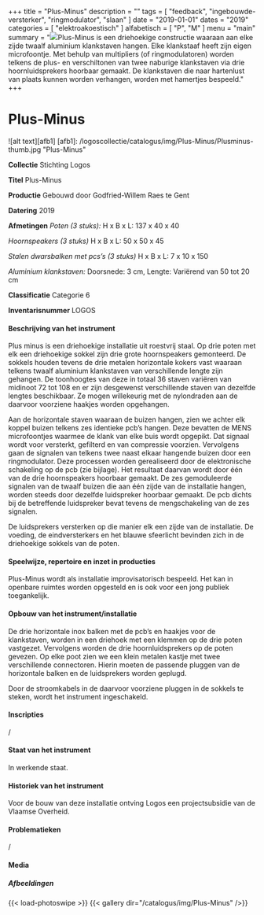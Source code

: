 ﻿+++
title = "Plus-Minus"
description = ""
tags = [
"feedback", "ingebouwde-versterker", "ringmodulator", "slaan"
]
date = "2019-01-01"
dates = "2019"
categories = [ "elektroakoestisch"
]
alfabetisch = [ "P", "M"
]
menu = "main"
summary = "<a href='/logoscollectie/catalogus/2019/plus-minus'><img src='/logoscollectie/catalogus/img/Plus-Minus/Plusminus-thumb.jpg'></a>Plus-Minus is een driehoekige constructie waaraan aan elke zijde twaalf aluminium klankstaven hangen. Elke klankstaaf heeft zijn eigen microfoontje. Met behulp van multipliers (of ringmodulatoren) worden telkens de plus- en verschiltonen van twee naburige klankstaven via drie hoornluidsprekers hoorbaar gemaakt. De klankstaven die naar hartenlust van plaats kunnen worden verhangen, worden met hamertjes bespeeld."
+++

# Plus-Minus 

![alt text][afb1]
[afb1]: /logoscollectie/catalogus/img/Plus-Minus/Plusminus-thumb.jpg "Plus-Minus"

**Collectie**
Stichting Logos

**Titel**
Plus-Minus 

**Productie**
Gebouwd door Godfried-Willem Raes te Gent

**Datering**
2019

**Afmetingen**
*Poten (3 stuks):*
H x B x L: 137 x 40 x 40

*Hoornspeakers (3 stuks)*
H x B x L: 50 x 50 x 45

*Stalen dwarsbalken met pcs’s (3 stuks)*
H x B x L: 7 x 10 x 150

*Aluminium klankstaven:*
Doorsnede: 3 cm, Lengte: Variërend van 50 tot 20 cm

**Classificatie**
Categorie 6

**Inventarisnummer**
LOGOS 

#### Beschrijving van het instrument
Plus minus is een driehoekige installatie uit roestvrij staal. Op drie poten met elk een driehoekige sokkel zijn drie grote hoornspeakers gemonteerd. De sokkels houden tevens de drie metalen horizontale kokers vast waaraan telkens twaalf aluminium klankstaven van verschillende lengte zijn gehangen. De toonhoogtes van deze in totaal 36 staven variëren van midinoot 72 tot 108 en er zijn desgewenst verschillende staven van dezelfde lengtes beschikbaar. Ze mogen willekeurig met de nylondraden aan de daarvoor voorziene haakjes worden opgehangen.

Aan de horizontale staven waaraan de buizen hangen, zien we achter elk koppel buizen telkens zes identieke pcb’s hangen. Deze bevatten de MENS microfoontjes waarmee de klank van elke buis wordt opgepikt. Dat signaal wordt voor versterkt, gefilterd en van compressie voorzien. Vervolgens gaan de signalen van telkens twee naast elkaar hangende buizen door een ringmodulator. Deze processen worden gerealiseerd door de elektronische schakeling op de pcb (zie bijlage). Het resultaat daarvan wordt door één van de drie hoornspeakers hoorbaar gemaakt. De zes gemoduleerde signalen van de twaalf buizen die aan één zijde van de installatie hangen, worden steeds door dezelfde luidspreker hoorbaar gemaakt. De pcb dichts bij de betreffende luidspreker bevat tevens de mengschakeling van de zes signalen.

De luidsprekers versterken op die manier elk een zijde van de installatie. De voeding, de eindversterkers en het blauwe sfeerlicht bevinden zich in de driehoekige sokkels van de poten.

#### Speelwijze, repertoire en inzet in producties
Plus-Minus wordt als installatie improvisatorisch bespeeld. Het kan in openbare ruimtes worden opgesteld en is ook voor een jong publiek toegankelijk.

#### Opbouw van het instrument/installatie
De drie horizontale inox balken met de pcb’s en haakjes voor de klankstaven, worden in een driehoek met een klemmen op de drie poten vastgezet. Vervolgens worden de drie hoornluidsprekers op de poten gevezen. Op elke poot zien we een klein metalen kastje met twee verschillende connectoren. Hierin moeten de passende pluggen van de horizontale balken en de luidsprekers worden geplugd.

Door de stroomkabels in de daarvoor voorziene pluggen in de sokkels te steken, wordt het instrument ingeschakeld.

#### Inscripties
/

#### Staat van het instrument
In werkende staat.

#### Historiek van het instrument
Voor de bouw van deze installatie ontving Logos een projectsubsidie van de Vlaamse Overheid.

#### Problematieken
/

#### Media
##### Afbeeldingen
{{< load-photoswipe >}}
{{< gallery dir="/catalogus/img/Plus-Minus" />}}

